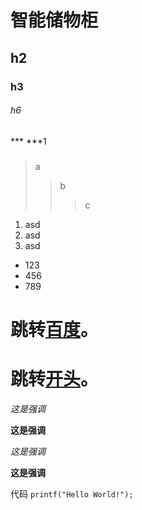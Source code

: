 # 智能储物柜
## h2
### h3
###### h6
*** ***1
### ###
>a
>>b
>>>c

1. asd
2. asd
3. asd

* 123
* 456
* 789

# 跳转[百度](https://www.baidu.com)。
# 跳转[开头](/#智能储物柜)。

*这是强调*

**这是强调**

_这是强调_

__这是强调__

代码 `printf("Hello World!");`

